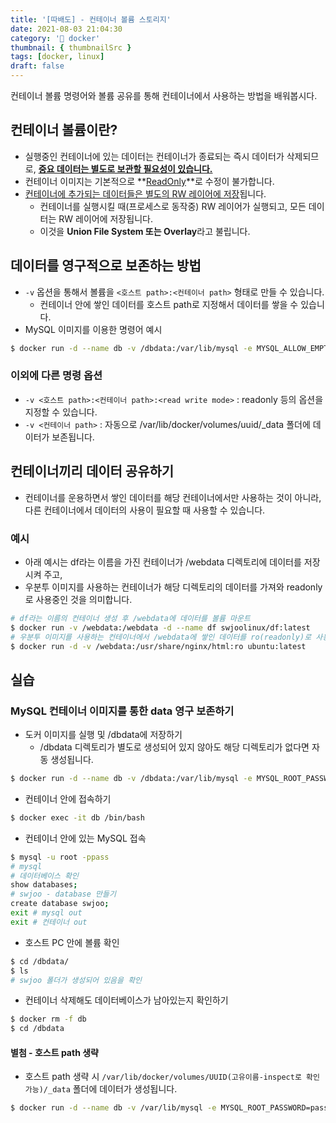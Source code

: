 ```yaml
---
title: '[따배도] - 컨테이너 볼륨 스토리지'
date: 2021-08-03 21:04:30
category: '🐳 docker'
thumbnail: { thumbnailSrc }
tags: [docker, linux]
draft: false
---
```


컨테이너 볼륨 명령어와 볼륨 공유를 통해 컨테이너에서 사용하는 방법을 배워봅시다.

## 컨테이너 볼륨이란?

- 실행중인 컨테이너에 있는 데이터는 컨테이너가 종료되는 즉시 데이터가 삭제되므로, **<u>중요 데이터는 별도로 보관할 필요성이 있습니다.</u>**
- 컨테이너 이미지는 기본적으로 **<u>ReadOnly</u>**로 수정이 불가합니다.
- <u>컨테이너에 추가되는 데이터들은 별도의 RW 레이어에 저장</u>됩니다.
  - 컨테이너를 실행시킬 때(프로세스로 동작중) RW 레이어가 실행되고, 모든 데이터는 RW 레이어에 저장됩니다.
  - 이것을 **Union File System 또는 Overlay**라고 불립니다.

## 데이터를 영구적으로 보존하는 방법

- `-v` 옵션을 통해서 볼륨을 `<호스트 path>:<컨테이너 path>` 형태로 만들 수 있습니다.
  - 컨테이너 안에 쌓인 데이터를 호스트 path로 지정해서 데이터를 쌓을 수 있습니다.
- MySQL 이미지를 이용한 명령어 예시

```bash
$ docker run -d --name db -v /dbdata:/var/lib/mysql -e MYSQL_ALLOW_EMPTY_PASSWORD=pass mysql:latest
```

### 이외에 다른 명령 옵션

- `-v <호스트 path>:<컨테이너 path>:<read write mode>` : readonly 등의 옵션을 지정할 수 있습니다.
- `-v <컨테이너 path>` : 자동으로 /var/lib/docker/volumes/uuid/\_data 폴더에 데이터가 보존됩니다.

## 컨테이너끼리 데이터 공유하기

- 컨테이너를 운용하면서 쌓인 데이터를 해당 컨테이너에서만 사용하는 것이 아니라, 다른 컨테이너에서 데이터의 사용이 필요할 때 사용할 수 있습니다.

### 예시

- 아래 예시는 df라는 이름을 가진 컨테이너가 /webdata 디렉토리에 데이터를 저장시켜 주고,
- 우분투 이미지를 사용하는 컨테이너가 해당 디렉토리의 데이터를 가져와 readonly로 사용중인 것을 의미합니다.

```bash
# df라는 이름의 컨테이너 생성 후 /webdata에 데이터를 볼륨 마운트
$ docker run -v /webdata:/webdata -d --name df swjoolinux/df:latest
# 우분투 이미지를 사용하는 컨테이너에서 /webdata에 쌓인 데이터를 ro(readonly)로 사용
$ docker run -d -v /webdata:/usr/share/nginx/html:ro ubuntu:latest
```

## 실습

### MySQL 컨테이너 이미지를 통한 data 영구 보존하기

- 도커 이미지를 실행 및 /dbdata에 저장하기
  - /dbdata 디렉토리가 별도로 생성되어 있지 않아도 해당 디렉토리가 없다면 자동 생성됩니다.

```bash
$ docker run -d --name db -v /dbdata:/var/lib/mysql -e MYSQL_ROOT_PASSWORD=pass mysql:latest
```

- 컨테이너 안에 접속하기

```bash
$ docker exec -it db /bin/bash
```

- 컨테이너 안에 있는 MySQL 접속

```bash
$ mysql -u root -ppass
# mysql
# 데이터베이스 확인
show databases;
# swjoo - database 만들기
create database swjoo;
exit # mysql out
exit # 컨테이너 out
```

- 호스트 PC 안에 볼륨 확인

```bash
$ cd /dbdata/
$ ls
# swjoo 폴더가 생성되어 있음을 확인
```

- 컨테이너 삭제해도 데이터베이스가 남아있는지 확인하기

```bash
$ docker rm -f db
$ cd /dbdata
```

#### 별첨 - 호스트 path 생략

- 호스트 path 생략 시 `/var/lib/docker/volumes/UUID(고유이름-inspect로 확인가능)/_data` 폴더에 데이터가 생성됩니다.

```bash
$ docker run -d --name db -v /var/lib/mysql -e MYSQL_ROOT_PASSWORD=pass mysql:latest
```
